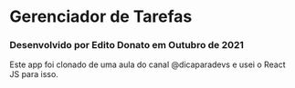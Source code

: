 # Gerenciador de Tarefas

### Desenvolvido por Edito Donato em Outubro de 2021
Este app foi clonado de uma aula do canal @dicaparadevs e usei o React JS para isso.
